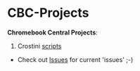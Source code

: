 # CBC-Projects
**Chromebook Central Projects**:

1. Crostini [scripts](https://github.com/DennisLfromGA/CBC-Projects/tree/crostini/scripts)

- Check out [Issues](https://github.com/DennisLfromGA/CBC-Projects/issues) for current 'issues' ;-)
